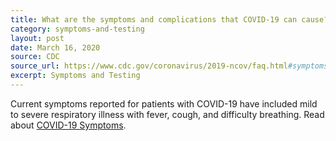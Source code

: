```yaml
---
title: What are the symptoms and complications that COVID-19 can cause?
category: symptoms-and-testing
layout: post
date: March 16, 2020
source: CDC
source_url: https://www.cdc.gov/coronavirus/2019-ncov/faq.html#symptoms
excerpt: Symptoms and Testing
---
```


Current symptoms reported for patients with COVID-19 have included mild to severe respiratory illness with fever, cough, and 
difficulty breathing. Read about <a href="https://www.cdc.gov/coronavirus/2019-ncov/symptoms-testing/symptoms.html?CDC_AA_refVal=https%3A%2F%2Fwww.cdc.gov%2Fcoronavirus%2F2019-ncov%2Fabout%2Fsymptoms.html"> COVID-19 Symptoms</a>.